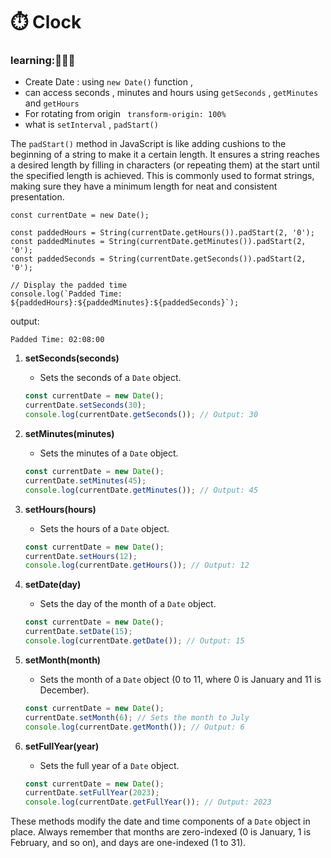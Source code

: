 # ⏱️ Clock 

### learning:👩🏻‍💻
- Create Date : using `new Date()` function ,
- can access seconds , minutes and hours using `getSeconds` , `getMinutes` and `getHours`
- For rotating from origin ` transform-origin: 100%`
- what is `setInterval` , `padStart()`


 The `padStart()` method in JavaScript is like adding cushions to the beginning of a string to make it a certain length. It ensures a string reaches a desired length by filling in characters (or repeating them) at the start until the specified length is achieved. This is commonly used to format strings, making sure they have a minimum length for neat and consistent presentation.

 ``` 
 const currentDate = new Date();

const paddedHours = String(currentDate.getHours()).padStart(2, '0');
const paddedMinutes = String(currentDate.getMinutes()).padStart(2, '0');
const paddedSeconds = String(currentDate.getSeconds()).padStart(2, '0');

// Display the padded time
console.log(`Padded Time: ${paddedHours}:${paddedMinutes}:${paddedSeconds}`);

```
output:
```
Padded Time: 02:08:00

```



1. **setSeconds(seconds)**
   - Sets the seconds of a `Date` object.
   ```javascript
   const currentDate = new Date();
   currentDate.setSeconds(30);
   console.log(currentDate.getSeconds()); // Output: 30
   ```

2. **setMinutes(minutes)**
   - Sets the minutes of a `Date` object.
   ```javascript
   const currentDate = new Date();
   currentDate.setMinutes(45);
   console.log(currentDate.getMinutes()); // Output: 45
   ```

3. **setHours(hours)**
   - Sets the hours of a `Date` object.
   ```javascript
   const currentDate = new Date();
   currentDate.setHours(12);
   console.log(currentDate.getHours()); // Output: 12
   ```

4. **setDate(day)**
   - Sets the day of the month of a `Date` object.
   ```javascript
   const currentDate = new Date();
   currentDate.setDate(15);
   console.log(currentDate.getDate()); // Output: 15
   ```

5. **setMonth(month)**
   - Sets the month of a `Date` object (0 to 11, where 0 is January and 11 is December).
   ```javascript
   const currentDate = new Date();
   currentDate.setMonth(6); // Sets the month to July
   console.log(currentDate.getMonth()); // Output: 6
   ```

6. **setFullYear(year)**
   - Sets the full year of a `Date` object.
   ```javascript
   const currentDate = new Date();
   currentDate.setFullYear(2023);
   console.log(currentDate.getFullYear()); // Output: 2023
   ```

These methods modify the date and time components of a `Date` object in place. Always remember that months are zero-indexed (0 is January, 1 is February, and so on), and days are one-indexed (1 to 31).

